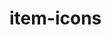 <!-- generated by markdown-notes-tree -->

# item-icons

<!-- optional markdown-notes-tree directory description starts here -->

<!-- optional markdown-notes-tree directory description ends here -->


